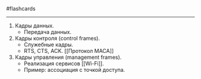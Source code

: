#flashcards
***
1. Кадры данных.
	- Передача данных.
2. Кадры контроля (control frames).
	- Служебные кадры.
	- RTS, CTS, ACK. [[Протокол MACA]]
3. Кадры управления (management frames).
	- Реализация сервисов [[Wi-Fi]].
	- Пример: ассоциация с точкой доступа.
<!--SR:!2025-10-02,3,250-->